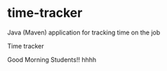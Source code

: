 # time-tracker
Java (Maven) application for tracking time on the job

Time tracker

Good Morning Students!!
hhhh
